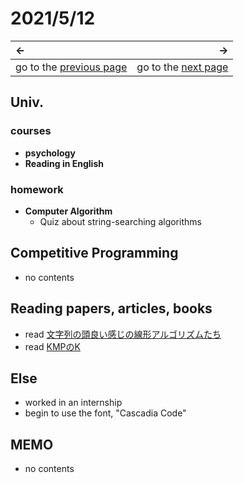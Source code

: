 # 2021/5/12
|←|→|
|:---|---:|
go to the [previous page](./11th.md) | go to the [next page](./13th.md)

## Univ.
### courses
- **psychology**
- **Reading in English**

### homework
- **Computer Algorithm**
    - Quiz about string-searching algorithms

## Competitive Programming
- no contents

## Reading papers, articles, books
- read [文字列の頭良い感じの線形アルゴリズムたち](https://snuke.hatenablog.com/entry/2014/12/01/235807)
- read [KMPのK](https://snuke.hatenablog.com/entry/2017/07/18/101026)

## Else
- worked in an internship
- begin to use the font, "Cascadia Code"

## MEMO
- no contents
